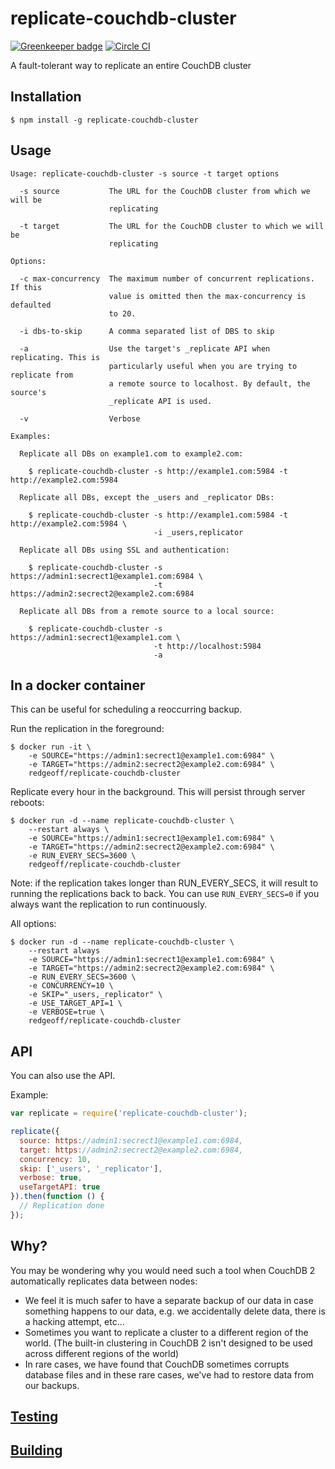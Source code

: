 # replicate-couchdb-cluster

[![Greenkeeper badge](https://badges.greenkeeper.io/redgeoff/replicate-couchdb-cluster.svg)](https://greenkeeper.io/) [![Circle CI](https://circleci.com/gh/redgeoff/replicate-couchdb-cluster.svg?style=svg&circle-token=29186a9bacd110b627323d86119076539d8b144e)](https://circleci.com/gh/redgeoff/replicate-couchdb-cluster)

A fault-tolerant way to replicate an entire CouchDB cluster


## Installation

    $ npm install -g replicate-couchdb-cluster


## Usage

    Usage: replicate-couchdb-cluster -s source -t target options

      -s source           The URL for the CouchDB cluster from which we will be
                          replicating

      -t target           The URL for the CouchDB cluster to which we will be
                          replicating

    Options:

      -c max-concurrency  The maximum number of concurrent replications. If this
                          value is omitted then the max-concurrency is defaulted
                          to 20.

      -i dbs-to-skip      A comma separated list of DBS to skip

      -a                  Use the target's _replicate API when replicating. This is
                          particularly useful when you are trying to replicate from
                          a remote source to localhost. By default, the source's
                          _replicate API is used.

      -v                  Verbose

    Examples:

      Replicate all DBs on example1.com to example2.com:

        $ replicate-couchdb-cluster -s http://example1.com:5984 -t http://example2.com:5984

      Replicate all DBs, except the _users and _replicator DBs:

        $ replicate-couchdb-cluster -s http://example1.com:5984 -t http://example2.com:5984 \
                                    -i _users,replicator

      Replicate all DBs using SSL and authentication:

        $ replicate-couchdb-cluster -s https://admin1:secrect1@example1.com:6984 \
                                    -t https://admin2:secrect2@example2.com:6984

      Replicate all DBs from a remote source to a local source:

        $ replicate-couchdb-cluster -s https://admin1:secrect1@example1.com \
                                    -t http://localhost:5984
                                    -a

## In a docker container

This can be useful for scheduling a reoccurring backup.

Run the replication in the foreground:

    $ docker run -it \
        -e SOURCE="https://admin1:secrect1@example1.com:6984" \
        -e TARGET="https://admin2:secrect2@example2.com:6984" \
        redgeoff/replicate-couchdb-cluster

Replicate every hour in the background. This will persist through server reboots:

    $ docker run -d --name replicate-couchdb-cluster \
        --restart always \
        -e SOURCE="https://admin1:secrect1@example1.com:6984" \
        -e TARGET="https://admin2:secrect2@example2.com:6984" \
        -e RUN_EVERY_SECS=3600 \
        redgeoff/replicate-couchdb-cluster

Note: if the replication takes longer than RUN_EVERY_SECS, it will result to running the replications back to back. You can use `RUN_EVERY_SECS=0` if you always want the replication to run continuously.

All options:

    $ docker run -d --name replicate-couchdb-cluster \
        --restart always
        -e SOURCE="https://admin1:secrect1@example1.com:6984" \
        -e TARGET="https://admin2:secrect2@example2.com:6984" \
        -e RUN_EVERY_SECS=3600 \
        -e CONCURRENCY=10 \
        -e SKIP="_users,_replicator" \
        -e USE_TARGET_API=1 \
        -e VERBOSE=true \
        redgeoff/replicate-couchdb-cluster


## API

You can also use the API.

Example:

```js
var replicate = require('replicate-couchdb-cluster');

replicate({
  source: https://admin1:secrect1@example1.com:6984,
  target: https://admin2:secrect2@example2.com:6984,
  concurrency: 10,
  skip: ['_users', '_replicator'],
  verbose: true,
  useTargetAPI: true
}).then(function () {
  // Replication done
});
```


## Why?

You may be wondering why you would need such a tool when CouchDB 2 automatically replicates data between nodes:

* We feel it is much safer to have a separate backup of our data in case something happens to our data, e.g. we accidentally delete data, there is a hacking attempt, etc...
* Sometimes you want to replicate a cluster to a different region of the world. (The built-in clustering in CouchDB 2 isn't designed to be used across different regions of the world)
* In rare cases, we have found that CouchDB sometimes corrupts database files and in these rare cases, we've had to restore data from our backups.


## [Testing](TESTING.md)


## [Building](BUILDING.md)
